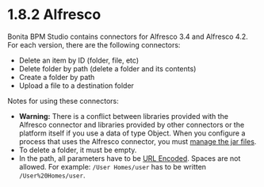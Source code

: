 # 1.8.2 Alfresco

Bonita BPM Studio contains connectors for Alfresco 3.4 and Alfresco 4.2\. For each version, there are the following connectors:


* Delete an item by ID (folder, file, etc)
* Delete folder by path (delete a folder and its contents)
* Create a folder by path
* Upload a file to a destination folder

Notes for using these connectors:


* **Warning:** 
There is a conflict between libraries provided with the Alfresco connector and libraries provided by other connectors or the platform itself if you use a data of type Object. 
When you configure a process that uses the Alfresco connector, you must [manage the jar files](/manage-jar-files.md).
* To delete a folder, it must be empty.
* In the path, all parameters have to be [URL Encoded](http://www.w3schools.com/tags/ref_urlencode.asp). Spaces are not allowed. For example: `/User Homes/user` has to be written `/User%20Homes/user`.
